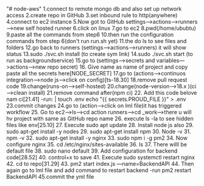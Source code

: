 "# node-aws" 
1.connect to remote mongo db and also set up network access
2.create repo in GitHub
3.set inbound rule to http(anywhere)
4.connect to ec2 instance
5.Now got to GitHub settings—>actions—>runners—>new self hosted runner
6.click on linux
7.go to ec2
8.pwd(/home/ububtu)
9.paste all the commands from step6
10.then run the configuration commands from step 6(don't run run.sh yet)
11.the do ls to see files and folders
12.go back to runners (settings—>actions—>runners) it will show status
13.sudo ./svc.sh install (to create sym link)
14.sudo ./svc.sh start (to run as backgroundservice)
15.go to (settings—>secrets and variables—>actions—>new repo secret)
16. Give name as name of project and copy paste all the secrets here[NODE_SECRET]
17.go to (actions—>continuos integration—>node js—>click on config)[ts-18.30]
18.remove pull request code
19.change(runs-on—>self-hosted)
20.change(node-version—>18.x )(ci—>clean install)
21.remove command after(npm ci)
22. Add this code belove nam ci[21.41]
      -run: |
            touch .env
            echo "{{ secrets.PROUD_FILE }}" > .env 
23.commit changes
24.go to (action—>click on lml file)it has triggered workflow
25. Go to ec2—>ls—>cd action runners—>cd _work—>there u will hv project with same as GitHub repo name
26. execute ls -la to see hidden files like env[25.10]
27.  Execute sudo apt update
28. Install node js also
29. sudo apt-get install -y nodes
29. sudo apt-get install npm
30. Node -v
31.  npm -v
32. sudo apt-get install -y nginx
33. sudo npm i -g pm2
34.  Now configure nginx
35.  cd /etc/nginx/sites-available
36. ls
37. There willl be default file
38.  sudo nano default
39. Add configuration for backend code[28.52]
40. control+x to save
41. Execute sudo systemctl restart nginx
42.  cd to repo[31.29]
43. pm2 start index.js  —name=BackendAPI
44. Then again go to lml file and add command to restart backend
     -run pm2 restart BackendAPI
45.commit the yml file